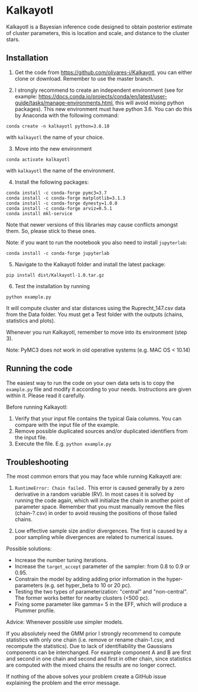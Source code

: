 # Kalkayotl
Kalkayotl is a Bayesian inference code designed to obtain posterior estimate of cluster parameters, this is location and scale, and distance to the cluster stars.

## Installation

1. Get the code from https://github.com/olivares-j/Kalkayotl, you can either clone or download. Remember to use the master branch.


2. I strongly recommend to create an independent environment (see for example: https://docs.conda.io/projects/conda/en/latest/user-guide/tasks/manage-environments.html, this will avoid mixing python packages). This new environment must have python 3.6.
You can do this by Anaconda with the following command:

```
conda create -n kalkayotl python=3.6.10
```
with `kalkayotl` the name of your choice.

3. Move into the new environment

```conda activate kalkayotl```

with `kalkayotl` the name of the environment.

4. Install the following packages:

```
conda install -c conda-forge pymc3=3.7
conda install -c conda-forge matplotlib=3.1.3
conda install -c conda-forge dynesty=1.0.0
conda install -c conda-forge arviz=0.5.1
conda install mkl-service
```
Note that newer versions of this libraries may cause conflicts amongst them. So, please stick to these ones.

Note: if you want to run the nootebook you also need to install `jupyterlab`:
```
conda install -c conda-forge jupyterlab
```


5. Navigate to the Kalkayotl folder and install the latest package:

```
pip install dist/Kalkayotl-1.0.tar.gz
```

6. Test the installation by running

```
python example.py
```

It will compute cluster and star distances using the Ruprecht_147.csv data from the Data folder. You must get a Test folder with the outputs (chains, statistics and plots).

Whenever you run Kalkayotl, remember to move into its environment (step 3).

Note: PyMC3 does not work in old operative systems (e.g. MAC OS < 10.14)

## Running the code

The easiest way to run the code on your own data sets is to copy the ``example.py`` file and modify it according to your needs. Instructions are given within it. Please read it carefully.

Before running Kalkayotl:

1. Verify that your input file contains the typical Gaia columns. You can compare with the input file of the example. 
2. Remove possible duplicated sources and/or duplicated identifiers from the input file.
3. Execute the file. E.g. ```python example.py```

## Troubleshooting


The most common errors that you may face while running Kalkayotl are:

1. ``RuntimeError: Chain failed.``
 This error is caused generally by a zero derivative in a random variable (RV). In most cases it is solved by running the code again, which will initialize the chain in another point of parameter space. Remember that you must manually remove the files (chain-?.csv) in order to avoid reusing the positions of those failed chains.

2. Low effective sample size and/or divergences.
 The first is caused by a poor sampling while divergences are related to numerical issues. 

 Possible solutions:
 * Increase the number tuning iterations. 
 * Increase the ``target_accept`` parameter of the sampler: from 0.8 to 0.9 or 0.95. 
 * Constrain the model by adding adding prior information in the hyper-parameters (e.g. set hyper_beta to 10 or 20 pc).
 * Testing the two types of parameterization: "central" and "non-central". The former works better for nearby clusters (<500 pc).
  * Fixing some parameter like gamma= 5 in the EFF, which will produce a Plummer profile.

 Advice: Whenever possible use simpler models.

 If you absolutely need the GMM prior I strongly recommend to compute statistics with only one chain (i.e. remove or rename chain-1.csv, and recompute the statistics). Due to lack of identifiability the Gaussians components can be interchanged. For example component A and B are first and second in one chain and second and first in other chain, since statistics are computed with the mixed chains the results are no longer correct.

 If nothing of the above solves your problem create a GitHub issue explaining the problem and the error message.

